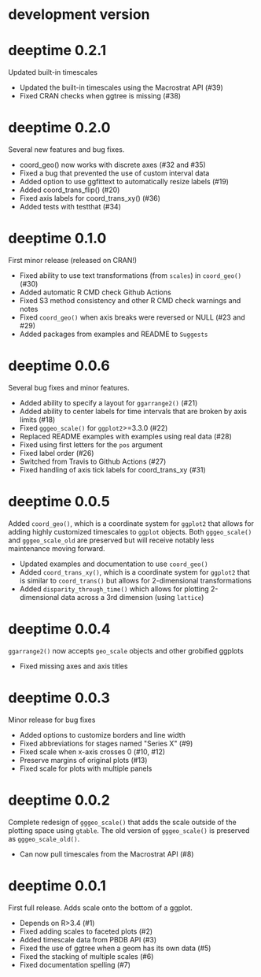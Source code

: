 # development version

# deeptime 0.2.1
Updated built-in timescales

* Updated the built-in timescales using the Macrostrat API (#39)
* Fixed CRAN checks when ggtree is missing (#38)

# deeptime 0.2.0
Several new features and bug fixes.

* coord_geo() now works with discrete axes (#32 and #35)
* Fixed a bug that prevented the use of custom interval data
* Added option to use ggfittext to automatically resize labels (#19)
* Added coord_trans_flip() (#20)
* Fixed axis labels for coord_trans_xy() (#36)
* Added tests with testthat (#34)

# deeptime 0.1.0
First minor release (released on CRAN!)

* Fixed ability to use text transformations (from `scales`) in `coord_geo()` (#30)
* Added automatic R CMD check Github Actions
* Fixed S3 method consistency and other R CMD check warnings and notes
* Fixed `coord_geo()` when axis breaks were reversed or NULL (#23 and #29)
* Added packages from examples and README to `Suggests`

# deeptime 0.0.6
Several bug fixes and minor features.

* Added ability to specify a layout for `ggarrange2()` (#21)
* Added ability to center labels for time intervals that are broken by axis limits (#18)
* Fixed `gggeo_scale()` for `ggplot2`>=3.3.0 (#22)
* Replaced README examples with examples using real data (#28)
* Fixed using first letters for the `pos` argument
* Fixed label order (#26)
* Switched from Travis to Github Actions (#27)
* Fixed handling of axis tick labels for coord_trans_xy (#31)

# deeptime 0.0.5
Added `coord_geo()`, which is a coordinate system for `ggplot2` that allows for adding highly customized timescales to `ggplot` objects. Both `gggeo_scale()` and `gggeo_scale_old` are preserved but will receive notably less maintenance moving forward.

* Updated examples and documentation to use `coord_geo()`
* Added `coord_trans_xy()`, which is a coordinate system for `ggplot2` that is similar to `coord_trans()` but allows for 2-dimensional transformations
* Added `disparity_through_time()` which allows for plotting 2-dimensional data across a 3rd dimension (using `lattice`)

# deeptime 0.0.4
`ggarrange2()` now accepts `geo_scale` objects and other grobified ggplots

* Fixed missing axes and axis titles

# deeptime 0.0.3
Minor release for bug fixes

* Added options to customize borders and line width
* Fixed abbreviations for stages named "Series X" (#9)
* Fixed scale when x-axis crosses 0 (#10, #12)
* Preserve margins of original plots (#13)
* Fixed scale for plots with multiple panels

# deeptime 0.0.2
Complete redesign of `gggeo_scale()` that adds the scale outside of the plotting space using `gtable`. The old version of `gggeo_scale()` is preserved as `gggeo_scale_old()`.

* Can now pull timescales from the Macrostrat API (#8)

# deeptime 0.0.1
First full release. Adds scale onto the bottom of a ggplot.

* Depends on R>3.4 (#1)
* Fixed adding scales to faceted plots (#2)
* Added timescale data from PBDB API (#3)
* Fixed the use of ggtree when a geom has its own data (#5)
* Fixed the stacking of multiple scales (#6)
* Fixed documentation spelling (#7)